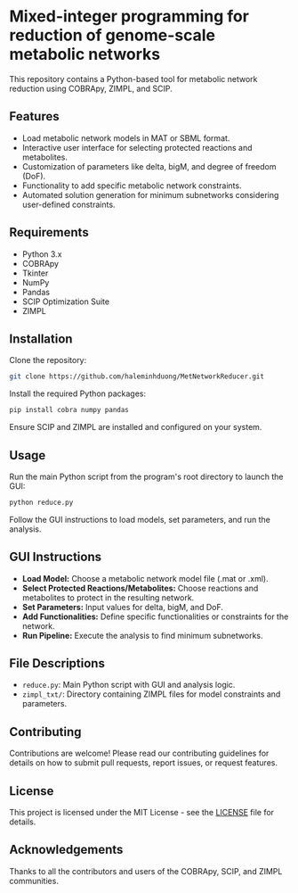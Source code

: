 
# Mixed-integer programming for reduction of genome-scale metabolic networks

This repository contains a Python-based tool for metabolic network reduction using COBRApy, ZIMPL, and SCIP.

## Features

- Load metabolic network models in MAT or SBML format.
- Interactive user interface for selecting protected reactions and metabolites.
- Customization of parameters like delta, bigM, and degree of freedom (DoF).
- Functionality to add specific metabolic network constraints.
- Automated solution generation for minimum subnetworks considering user-defined constraints.

## Requirements

- Python 3.x
- COBRApy
- Tkinter
- NumPy
- Pandas
- SCIP Optimization Suite
- ZIMPL

## Installation

Clone the repository:

```bash
git clone https://github.com/haleminhduong/MetNetworkReducer.git
```

Install the required Python packages:

```bash
pip install cobra numpy pandas
```

Ensure SCIP and ZIMPL are installed and configured on your system.

## Usage

Run the main Python script from the program's root directory to launch the GUI:

```bash
python reduce.py
```

Follow the GUI instructions to load models, set parameters, and run the analysis.

## GUI Instructions

- **Load Model:** Choose a metabolic network model file (.mat or .xml).
- **Select Protected Reactions/Metabolites:** Choose reactions and metabolites to protect in the resulting network.
- **Set Parameters:** Input values for delta, bigM, and DoF.
- **Add Functionalities:** Define specific functionalities or constraints for the network.
- **Run Pipeline:** Execute the analysis to find minimum subnetworks.

## File Descriptions

- `reduce.py`: Main Python script with GUI and analysis logic.
- `zimpl_txt/`: Directory containing ZIMPL files for model constraints and parameters.

## Contributing

Contributions are welcome! Please read our contributing guidelines for details on how to submit pull requests, report issues, or request features.

## License

This project is licensed under the MIT License - see the [LICENSE](LICENSE) file for details.

## Acknowledgements

Thanks to all the contributors and users of the COBRApy, SCIP, and ZIMPL communities.
